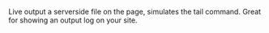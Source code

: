 Live output a serverside file on the page, simulates the tail command.
Great for showing an output log on your site.
